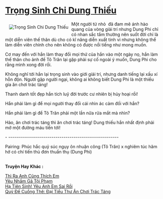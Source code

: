 <a href="https://utruyen.com/trong-sinh-chi-dung-thieu/18801/" title="Trọng Sinh Chi Dung Thiếu"><h1>Trọng Sinh Chi Dung Thiếu</h1></a><div style="display:table"><img align="right" style="float: left; padding: 10px;" src="https://utruyen.com/images/story/200x260/trong-sinh-chi-dung-thieu.jpg" alt="Trọng Sinh Chi Dung Thiếu">Một người từ nhỏ  đã đam mê ánh hào quang của vòng giải trí nhưng Dung Phi chỉ có nhan sắc tầm thường nên suốt đời chỉ là một diễn viên thế thân dù cho có kĩ năng diễn xuất tinh vi nhưng không thể làm diễn viên chính cho nên không có được nổi tiếng như mong muốn.<p></p>Cơ may đến với hắn làm thay đổi mọi thứ của hắn vào một ngày nọ, hắn làm thế thân cho ảnh đế Tô Trăn lại gặp phải sự cố ngoài ý muốn, Dung Phi cho rằng mình xong đời rồi.<p></p>Không nghĩ tới hắn lại trọng sinh vào giới giải trí, nhưng danh tiếng lại xấu xí hỗn độn. Người gặp người ngại, không ai không biết Dung Phi là một thiếu gia ăn chơi trác táng!<p></p>Thanh danh tốt đẹp hắn tích luỹ đời trước cư nhiên bị hủy hoại rồi!<p></p>Hắn phải làm gì để mọi người thay đổi cái nhìn ác cảm đối với hắn?<p></p>Hắn phải làm gì để Tô Trăn phải một lần nữa rửa mắt mà nhìn?<p></p>Hảo, ăn chơi trác táng thì ăn chơi trác táng! Dung thiếu hắn nhất định phải mở một đường máu tiến tới!<p></p>- --------------------------------------------------------<p></p>Pairing: Phúc hắc quỷ súc ngụy ôn nhuận công (Tô Trăn) x nghiêm túc hăm hở có chí tiến thủ đơn thuần thụ (Dung Phi)</div><p><br><b>Truyện Hay Khác :</b></p><a href="https://utruyen.com/thi-ra-anh-cung-thich-em/19454/" alt="Thì Ra Anh Cũng Thích Em">Thì Ra Anh Cũng Thích Em</a><br/><a href="https://github.com/quanluxury/ngontinhhot/tree/master/truyenhay/19266/" alt="Yêu Nhầm Gã Tội Phạm">Yêu Nhầm Gã Tội Phạm</a><br/><a href="https://github.com/quanluxury/truyenhot/tree/master/truyenhay/18597/" alt="Hạ Tiên Sinh! Yêu Anh Em Sai Rồi">Hạ Tiên Sinh! Yêu Anh Em Sai Rồi</a><br/><a href="https://github.com/quanluxury/truyenhot/tree/master/truyenhay/17386/" alt="Quỷ Đế Cuồng Thê: Đại Tiểu Thư Ăn Chơi Trác Táng">Quỷ Đế Cuồng Thê: Đại Tiểu Thư Ăn Chơi Trác Táng</a><br/>